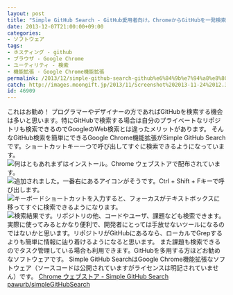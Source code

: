 ```yaml
---
layout: post
title: "Simple GitHub Search - GitHub愛用者向け。ChromeからGitHubを一発検索"
date: 2013-12-07T21:00:00+09:00
categories:
- ソフトウェア
tags: 
- ホスティング - github
- ブラウザ - Google Chrome
- ユーティリティ - 検索
- 機能拡張 - Google Chrome機能拡張
permalink: /2013/12/simple-github-search-github%e6%84%9b%e7%94%a8%e8%80%85%e5%90%91%e3%81%91%e3%80%82chrome%e3%81%8b%e3%82%89github%e3%82%92%e4%b8%80%e7%99%ba%e6%a4%9c%e7%b4%a2/
catch: http://images.moongift.jp/2013/11/Screenshot%202013-11-24%2012.30.14_thumb.e76ccb950005062ddc72e86309c7acad.png
id: 46909
---
```

これはお勧め！
プログラマーやデザイナーの方であればGitHubを検索する機会は多いと思います。特にGitHubで検索する場合は自分のプライベートなリポジトリも検索できるのでGoogleのWeb検索とは違ったメリットがあります。
そんなGitHub検索を簡単にできるGoogle Chrome機能拡張がSimple GitHub Searchです。ショートカットキー一つで呼び出してすぐに検索できるようになっています。
![何はともあれまずはインストール。Chrome ウェブストアで配布されています。](http://images.moongift.jp/2013/11/Screenshot%202013-11-24%2012.29.39_thumb.490bb6368b6b3acc6c4e37af2d74b27e.png "http://images.moongift.jp/2013/11/Screenshot%202013-11-24%2012.29.39.490bb6368b6b3acc6c4e37af2d74b27e.png")
![追加されました。一番右にあるアイコンがそうです。Ctrl + Shift + Fキーで呼び出します。](http://images.moongift.jp/2013/11/Screenshot%202013-11-24%2012.29.54_thumb.b9efb5a3088ba0d9b7cb741166332014.png "http://images.moongift.jp/2013/11/Screenshot%202013-11-24%2012.29.54.b9efb5a3088ba0d9b7cb741166332014.png")
![キーボードショートカットを入力すると、フォーカスがテキストボックスに移ってすぐに検索できるようになります。](http://images.moongift.jp/2013/11/Screenshot%202013-11-24%2012.30.14_thumb.e76ccb950005062ddc72e86309c7acad.png "http://images.moongift.jp/2013/11/Screenshot%202013-11-24%2012.30.14.e76ccb950005062ddc72e86309c7acad.png")
![検索結果です。リポジトリの他、コードやユーザ、課題なども検索できます。](http://images.moongift.jp/2013/11/Screenshot%202013-11-24%2012.30.34_thumb.6ba31e631409799851ca3939866eb608.png "http://images.moongift.jp/2013/11/Screenshot%202013-11-24%2012.30.34.6ba31e631409799851ca3939866eb608.png")
実際に使ってみるとかなり便利で、開発者にとっては手放せないツールになるのではないかと思います。リポジトリがGitHubにあるなら、ローカルでGrepするよりも簡単に情報に辿り着けるようになると思います。
また課題も検索できるのでタスク管理している場合も利用できます。GitHubを多用する方ほどお勧めなソフトウェアです。
Simple GitHub SearchはGoogle Chrome機能拡張なソフトウェア（ソースコードは公開されていますがライセンスは明記されていません）です。
[Chrome ウェブストア - Simple GitHub Search](https://chrome.google.com/webstore/detail/simple-github-search/mppgeiejiiffmgmhllepmpjpaaffakpl)
[pawurb/simpleGitHubSearch](https://github.com/pawurb/simpleGitHubSearch)